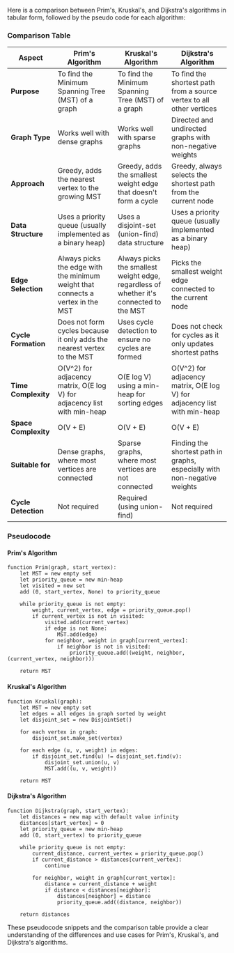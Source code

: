 Here is a comparison between Prim's, Kruskal's, and Dijkstra's algorithms in tabular form, followed by the pseudo code for each algorithm:

### Comparison Table

| **Aspect**            | **Prim's Algorithm**                                                                 | **Kruskal's Algorithm**                                                                | **Dijkstra's Algorithm**                                                      |
|-----------------------|--------------------------------------------------------------------------------------|----------------------------------------------------------------------------------------|------------------------------------------------------------------------------|
| **Purpose**           | To find the Minimum Spanning Tree (MST) of a graph                                   | To find the Minimum Spanning Tree (MST) of a graph                                     | To find the shortest path from a source vertex to all other vertices         |
| **Graph Type**        | Works well with dense graphs                                                          | Works well with sparse graphs                                                          | Directed and undirected graphs with non-negative weights                     |
| **Approach**          | Greedy, adds the nearest vertex to the growing MST                                    | Greedy, adds the smallest weight edge that doesn't form a cycle                        | Greedy, always selects the shortest path from the current node               |
| **Data Structure**    | Uses a priority queue (usually implemented as a binary heap)                          | Uses a disjoint-set (union-find) data structure                                        | Uses a priority queue (usually implemented as a binary heap)                 |
| **Edge Selection**    | Always picks the edge with the minimum weight that connects a vertex in the MST       | Always picks the smallest weight edge, regardless of whether it's connected to the MST | Picks the smallest weight edge connected to the current node                 |
| **Cycle Formation**   | Does not form cycles because it only adds the nearest vertex to the MST               | Uses cycle detection to ensure no cycles are formed                                    | Does not check for cycles as it only updates shortest paths                  |
| **Time Complexity**   | O(V^2) for adjacency matrix, O(E log V) for adjacency list with min-heap              | O(E log V) using a min-heap for sorting edges                                          | O(V^2) for adjacency matrix, O(E log V) for adjacency list with min-heap     |
| **Space Complexity**  | O(V + E)                                                                              | O(V + E)                                                                              | O(V + E)                                                                     |
| **Suitable for**      | Dense graphs, where most vertices are connected                                       | Sparse graphs, where most vertices are not connected                                  | Finding the shortest path in graphs, especially with non-negative weights    |
| **Cycle Detection**   | Not required                                                                          | Required (using union-find)                                                            | Not required                                                                 |

### Pseudocode

#### Prim's Algorithm
```plaintext
function Prim(graph, start_vertex):
    let MST = new empty set
    let priority_queue = new min-heap
    let visited = new set
    add (0, start_vertex, None) to priority_queue

    while priority_queue is not empty:
        weight, current_vertex, edge = priority_queue.pop()
        if current_vertex is not in visited:
            visited.add(current_vertex)
            if edge is not None:
                MST.add(edge)
            for neighbor, weight in graph[current_vertex]:
                if neighbor is not in visited:
                    priority_queue.add((weight, neighbor, (current_vertex, neighbor)))

    return MST
```

#### Kruskal's Algorithm
```plaintext
function Kruskal(graph):
    let MST = new empty set
    let edges = all edges in graph sorted by weight
    let disjoint_set = new DisjointSet()
    
    for each vertex in graph:
        disjoint_set.make_set(vertex)
    
    for each edge (u, v, weight) in edges:
        if disjoint_set.find(u) != disjoint_set.find(v):
            disjoint_set.union(u, v)
            MST.add((u, v, weight))
    
    return MST
```

#### Dijkstra's Algorithm
```plaintext
function Dijkstra(graph, start_vertex):
    let distances = new map with default value infinity
    distances[start_vertex] = 0
    let priority_queue = new min-heap
    add (0, start_vertex) to priority_queue

    while priority_queue is not empty:
        current_distance, current_vertex = priority_queue.pop()
        if current_distance > distances[current_vertex]:
            continue
        
        for neighbor, weight in graph[current_vertex]:
            distance = current_distance + weight
            if distance < distances[neighbor]:
                distances[neighbor] = distance
                priority_queue.add((distance, neighbor))

    return distances
```

These pseudocode snippets and the comparison table provide a clear understanding of the differences and use cases for Prim's, Kruskal's, and Dijkstra's algorithms.